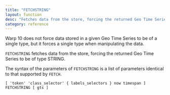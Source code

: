 ```yaml
---
title: "FETCHSTRING"
layout: function
desc: "Fetches data from the store, forcing the returned Geo Time Series to be of type STRING."
category: reference
---
```


Warp 10 does not force data stored in a given Geo Time Series to be of a single type, but it forces a single type when manipulating the data.

`FETCHSTRING` fetches data from the store, forcing the returned Geo Time Series to be of type STRING.

The syntax of the parameters of `FETCHSTRING` is a list of parameters identical to that supported by  `FETCH`.

```
[ 'token' 'class_selector' { labels_selectors } now timespan ]  FETCHSTRING [ gts ]
```
